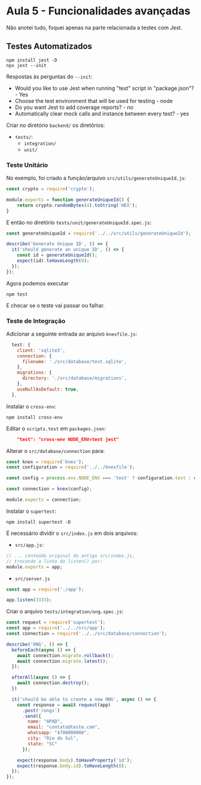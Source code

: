 # Aula 5 - Funcionalidades avançadas

Não anotei tudo, foquei apenas na parte relacionada a testes com Jest.

## Testes Automatizados

```
npm install jest -D
npx jest --init
```

Respostas às perguntas do `--init`:

- Would you like to use Jest when running "test" script in "package.json"? - Yes
- Choose the test environment that will be used for testing - node
- Do you want Jest to add coverage reports? - no
- Automatically clear mock calls and instance between every test? - yes

Criar no diretório `backend/` os diretórios:

- `tests/`:
    - `integration/`
    - `unit/`

### Teste Unitário

No exemplo, foi criado a função/arquivo `src/utils/generateUniqueId.js`:
```js
const crypto = require('crypto');

module.exports = function generateUniqueId() {
	return crypto.randomBytes(4).toString('HEX');
}
```

E então no diretório `tests/unit/generateUniqueId.spec.js`:
```js
const generateUniqueId = require('../../src/utils/generateUniqueId');

describe('Generate Unique ID', () => {
  it('should generate an unique ID', () => {
    const id = generateUniqueId();
    expect(id).toHaveLength(8);
  });
});
```

Agora podemos executar
```
npm test
```

E checar se o teste vai passar ou falhar.


### Teste de Integração


Adicionar a seguinte entrada ao arquivo `knexfile.js`:

```js
  test: {
    client: 'sqlite3',
    connection: {
      filename: './src/database/test.sqlite',
    },
    migrations: {
      directory: './src/database/migrations',
    },
    useNullAsDefault: true,
  },
```

Instalar o `cross-env`:
```
npm install cross-env
```

Editar o `scripts.test` em `packages.json`:
```json
    "test": "cross-env NODE_ENV=test jest"
```

Alterar o `src/database/connection` para:
```js
const knex = require('knex');
const configuration = require('../../knexfile');

const config = process.env.NODE_ENV === 'test' ? configuration.test : configuration.development;

const connection = knex(config);

module.exports = connection;
```

Instalar o `supertest`:
```
npm install supertest -D
```

É necessário dividir o `src/index.js` em dois arquivos:

- `src/app.js`:
```js
// ... conteúdo original do antigo src/index.js,
// trocando a linha do listen() por:
module.exports = app;
```

- `src/server.js`
```js
const app = require('./app');

app.listen(3333);
```

Criar o arquivo `tests/integration/ong.spec.js`:
```js
const request = require('supertest');
const app = require('../../src/app');
const connection = require('../../src/database/connection');

describe('ONG', () => {
  beforeEach(async () => {
    await connection.migrate.rollback();
    await connection.migrate.latest();
  });

  afterAll(async () => {
    await connection.destroy();
  })

  it('should be able to create a new ONG', async () => {
    const response = await request(app)
      .post('/ongs')
      .send({
        name: "APAD",
        email: "contato@teste.com",
        whatsapp: "4700000000",
        city: "Rio do Sul",
        state: "SC"
      });

    expect(response.body).toHaveProperty('id');
    expect(response.body.id).toHaveLength(8);
  });
});
```

